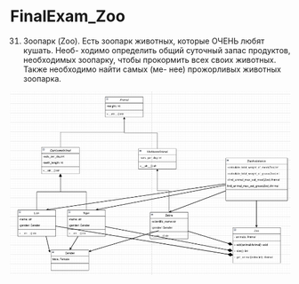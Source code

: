 # FinalExam_Zoo

31. Зоопарк (Zoo). Есть зоопарк животных, которые ОЧЕНЬ любят кушать. Необ-
ходимо определить общий суточный запас продуктов, необходимых зоопарку,
чтобы прокормить всех своих животных. Также необходимо найти самых (ме-
нее) прожорливых животных зоопарка.





<p align="center">
  <img src="https://github.com/marina0919/FinalExam_Zoo/blob/master/UML%20%D0%94%D0%B8%D0%B0%D0%B3%D1%80%D0%B0%D0%BC%D0%BC%D0%B0.png" width="650" title="hover text">
 
</p>
